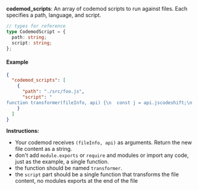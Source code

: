 **codemod_scripts**: An array of codemod scripts to run against files. Each specifies a path, language, and script.

```ts
// types for reference
type CodemodScript = {
  path: string;
  script: string;
};
```

#### Example

```json
{
  "codemod_scripts": [
    {
      "path": "./src/foo.js",
      "script": "
function transformer(fileInfo, api) {\n  const j = api.jscodeshift;\n  const root = j(fileInfo.source);\n  root\n    .find(j.VariableDeclarator, { id: { name: 'foo' } })\n    .forEach(path => {\n      path.node.id.name = 'bar';\n    });\n  return root.toSource();\n}"
    }
  ]
}
```

**Instructions:**

- Your codemod receives `(fileInfo, api)` as arguments. Return the new file content as a string.
- don't add `module.exports` or `require` and modules or import any code, just as the example, a single function.
- the function should be named `transformer`.
- the `script` part should be a single function that transforms the file content, no modules exports at the end of the file
